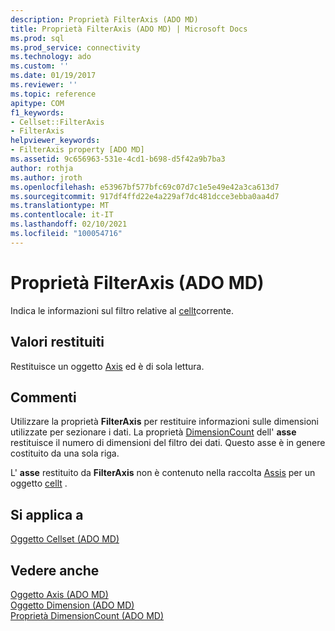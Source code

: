 ```yaml
---
description: Proprietà FilterAxis (ADO MD)
title: Proprietà FilterAxis (ADO MD) | Microsoft Docs
ms.prod: sql
ms.prod_service: connectivity
ms.technology: ado
ms.custom: ''
ms.date: 01/19/2017
ms.reviewer: ''
ms.topic: reference
apitype: COM
f1_keywords:
- Cellset::FilterAxis
- FilterAxis
helpviewer_keywords:
- FilterAxis property [ADO MD]
ms.assetid: 9c656963-531e-4cd1-b698-d5f42a9b7ba3
author: rothja
ms.author: jroth
ms.openlocfilehash: e53967bf577bfc69c07d7c1e5e49e42a3ca613d7
ms.sourcegitcommit: 917df4ffd22e4a229af7dc481dcce3ebba0aa4d7
ms.translationtype: MT
ms.contentlocale: it-IT
ms.lasthandoff: 02/10/2021
ms.locfileid: "100054716"
---
```

# <a name="filteraxis-property-ado-md"></a>Proprietà FilterAxis (ADO MD)
Indica le informazioni sul filtro relative al [cellt](./cellset-object-ado-md.md)corrente.  
  
## <a name="return-values"></a>Valori restituiti  
 Restituisce un oggetto [Axis](./axis-object-ado-md.md) ed è di sola lettura.  
  
## <a name="remarks"></a>Commenti  
 Utilizzare la proprietà **FilterAxis** per restituire informazioni sulle dimensioni utilizzate per sezionare i dati. La proprietà [DimensionCount](./dimensioncount-property-ado-md.md) dell' **asse** restituisce il numero di dimensioni del filtro dei dati. Questo asse è in genere costituito da una sola riga.  
  
 L' **asse** restituito da **FilterAxis** non è contenuto nella raccolta [Assis](./axes-collection-ado-md.md) per un oggetto [cellt](./cellset-object-ado-md.md) .  
  
## <a name="applies-to"></a>Si applica a  
 [Oggetto Cellset (ADO MD)](./cellset-object-ado-md.md)  
  
## <a name="see-also"></a>Vedere anche  
 [Oggetto Axis (ADO MD)](./axis-object-ado-md.md)   
 [Oggetto Dimension (ADO MD)](./dimension-object-ado-md.md)   
 [Proprietà DimensionCount (ADO MD)](./dimensioncount-property-ado-md.md)